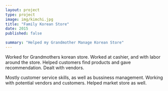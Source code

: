 ```yaml
---
layout: project
type: project
image: img/kimchi.jpg
title: "Family Korean Store"
date: 2015
published: false

summary: "Helped my Grandmother Manage Korean Store"
---
```


Worked for Grandmothers korean store. Worked at cashier, and with labor around the store. Helped customers find products and gave recommendation. Dealt with vendors.

Mostly customer service skills, as well as bussiness management. Working with potential vendors and customers. Helped market store as well. 
